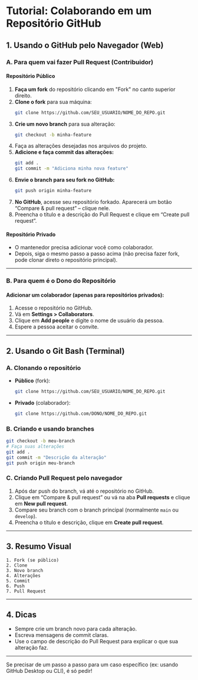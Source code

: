 # Tutorial: Colaborando em um Repositório GitHub

## 1. **Usando o GitHub pelo Navegador (Web)**

### A. Para quem vai fazer Pull Request (Contribuidor)

#### **Repositório Público**
1. **Faça um fork** do repositório clicando em "Fork" no canto superior direito.
2. **Clone o fork** para sua máquina:
   ```bash
   git clone https://github.com/SEU_USUARIO/NOME_DO_REPO.git
   ```
3. **Crie um novo branch** para sua alteração:
   ```bash
   git checkout -b minha-feature
   ```
4. Faça as alterações desejadas nos arquivos do projeto.
5. **Adicione e faça commit das alterações:**
   ```bash
   git add .
   git commit -m "Adiciona minha nova feature"
   ```
6. **Envie o branch para seu fork no GitHub:**
   ```bash
   git push origin minha-feature
   ```
7. **No GitHub**, acesse seu repositório forkado. Aparecerá um botão “Compare & pull request” – clique nele.
8. Preencha o título e a descrição do Pull Request e clique em “Create pull request”.

#### **Repositório Privado**
- O mantenedor precisa adicionar você como colaborador.
- Depois, siga o mesmo passo a passo acima (não precisa fazer fork, pode clonar direto o repositório principal).

---

### B. Para quem é o Dono do Repositório

#### **Adicionar um colaborador (apenas para repositórios privados):**
1. Acesse o repositório no GitHub.
2. Vá em **Settings > Collaborators**.
3. Clique em **Add people** e digite o nome de usuário da pessoa.
4. Espere a pessoa aceitar o convite.

---

## 2. **Usando o Git Bash (Terminal)**

### A. Clonando o repositório

- **Público** (fork):
  ```bash
  git clone https://github.com/SEU_USUARIO/NOME_DO_REPO.git
  ```
- **Privado** (colaborador):
  ```bash
  git clone https://github.com/DONO/NOME_DO_REPO.git
  ```

### B. Criando e usando branches

```bash
git checkout -b meu-branch
# Faça suas alterações
git add .
git commit -m "Descrição da alteração"
git push origin meu-branch
```

### C. Criando Pull Request pelo navegador

1. Após dar push do branch, vá até o repositório no GitHub.
2. Clique em “Compare & pull request” ou vá na aba **Pull requests** e clique em **New pull request**.
3. Compare seu branch com o branch principal (normalmente `main` ou `develop`).
4. Preencha o título e descrição, clique em **Create pull request**.

---

## 3. **Resumo Visual**

```
1. Fork (se público)
2. Clone
3. Novo branch
4. Alterações
5. Commit
6. Push
7. Pull Request
```

---

## 4. **Dicas**

- Sempre crie um branch novo para cada alteração.
- Escreva mensagens de commit claras.
- Use o campo de descrição do Pull Request para explicar o que sua alteração faz.

---

Se precisar de um passo a passo para um caso específico (ex: usando GitHub Desktop ou CLI), é só pedir!
